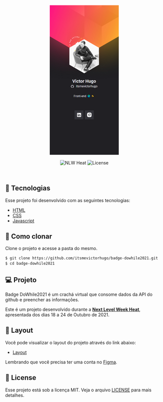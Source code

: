 <p align="center">
  <img alt="Badge DoWhile2021" src=".github/badge-banner.png" width="220px">
</p>

<p align="center">
  <img src="https://img.shields.io/static/v1?label=NLW&message=Heat&color=8257E5&labelColor=000000" alt="NLW Heat" />

  <img  src="https://img.shields.io/static/v1?label=license&message=MIT&color=8257E5&labelColor=000000" alt="License">   
</p>

<br>

## 🧪 Tecnologias

Esse projeto foi desenvolvido com as seguintes tecnologias:

- [HTML](https://developer.mozilla.org/pt-BR/docs/Web/HTML)
- [CSS](https://developer.mozilla.org/pt-BR/docs/Web/CSS)
- [Javascript](https://developer.mozilla.org/pt-BR/docs/Web/JavaScript)

## 🚀 Como clonar

Clone o projeto e acesse a pasta do mesmo.

```bash
$ git clone https://github.com/itsmevictorhugo/badge-dowhile2021.git
$ cd badge-dowhile2021
```

## 💻 Projeto

Badge DoWhile2021 é um crachá virtual que consome dados da API do github e preencher as informações.

Este é um projeto desenvolvido durante a **[Next Level Week Heat](https://nextlevelweek.com/)**, apresentada dos dias 18 a 24 de Outubro de 2021.

## 🔖 Layout

Você pode visualizar o layout do projeto através do link abaixo:

- [Layout](<https://www.figma.com/file/FdI8gL6lumZJlas7Nr7wkv/%5BNLW-Heat---Mission%3A-Origin%5D-DoWhile2021-(Community)?node-id=0%3A1>)

Lembrando que você precisa ter uma conta no [Figma](http://figma.com/).

## 📝 License

Esse projeto está sob a licença MIT. Veja o arquivo [LICENSE](LICENSE.md) para mais detalhes.
